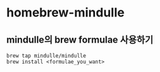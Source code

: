 # homebrew-mindulle

## mindulle의 brew formulae 사용하기
```shell
brew tap mindulle/mindulle
brew install <formulae_you_want>
```
